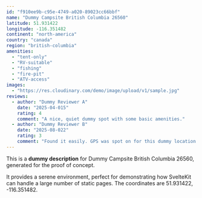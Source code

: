 ```yaml
---
id: "f910ee9b-c95e-4749-a020-89023cc66bbf"
name: "Dummy Campsite British Columbia 26560"
latitude: 51.931422
longitude: -116.351482
continent: "north-america"
country: "canada"
region: "british-columbia"
amenities:
  - "tent-only"
  - "RV-suitable"
  - "fishing"
  - "fire-pit"
  - "ATV-access"
images:
  - "https://res.cloudinary.com/demo/image/upload/v1/sample.jpg"
reviews:
  - author: "Dummy Reviewer A"
    date: "2025-04-015"
    rating: 4
    comment: "A nice, quiet dummy spot with some basic amenities."
  - author: "Dummy Reviewer B"
    date: "2025-08-022"
    rating: 3
    comment: "Found it easily. GPS was spot on for this dummy location."
---
```


This is a **dummy description** for Dummy Campsite British Columbia 26560, generated for the proof of concept.

It provides a serene environment, perfect for demonstrating how SvelteKit can handle a large number of static pages. The coordinates are 51.931422, -116.351482.
